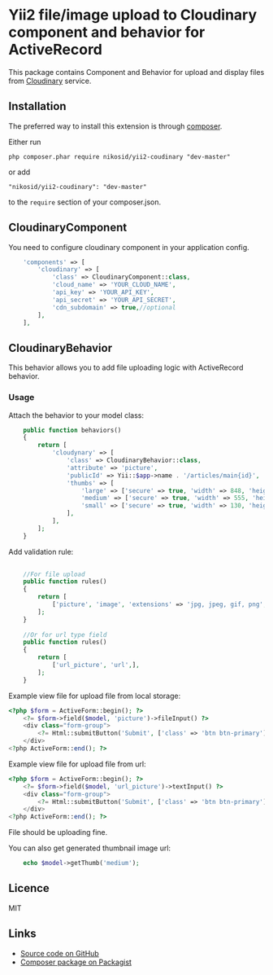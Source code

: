 # Yii2 file/image upload to Cloudinary component and behavior for ActiveRecord #
 
This package contains Component and Behavior for upload and 
display files from [Cloudinary](https://cloudinary.com/) service.
 
## Installation ##

The preferred way to install this extension is through [composer](http://getcomposer.org/download/).

Either run

    php composer.phar require nikosid/yii2-coudinary "dev-master"

or add

    "nikosid/yii2-coudinary": "dev-master"

to the `require` section of your composer.json.

## CloudinaryComponent ##

You need to configure cloudinary component in your application config.

```php
    'components' => [
        'cloudinary' => [
            'class' => CloudinaryComponent::class,
            'cloud_name' => 'YOUR_CLOUD_NAME',
            'api_key' => 'YOUR_API_KEY',
            'api_secret' => 'YOUR_API_SECRET',
            'cdn_subdomain' => true,//optional
        ],
    ],
```
 
## CloudinaryBehavior ##

This behavior allows you to add file uploading logic with ActiveRecord behavior.

### Usage ###
Attach the behavior to your model class:
```php
    public function behaviors()
    {
        return [
            'cloudynary' => [
                'class' => CloudinaryBehavior::class,
                'attribute' => 'picture',
                'publicId' => Yii::$app->name . '/articles/main{id}',
                'thumbs' => [
                    'large' => ['secure' => true, 'width' => 848, 'height' => 536, 'crop' => 'fill'],
                    'medium' => ['secure' => true, 'width' => 555, 'height' => 536, 'crop' => 'fill'],
                    'small' => ['secure' => true, 'width' => 130, 'height' => 125, 'crop' => 'fill'],
                ],
            ],
        ];
    }
```

Add validation rule:
```php
    
    //For file upload    
    public function rules()
    {
        return [
            ['picture', 'image', 'extensions' => 'jpg, jpeg, gif, png', 'on' => ['insert', 'update']],   
        ];
    }
    
    //Or for url type field    
    public function rules()
    {
        return [
            ['url_picture', 'url',],   
        ];
    }
```

Example view file for upload file from local storage:
```php
<?php $form = ActiveForm::begin(); ?>
    <?= $form->field($model, 'picture')->fileInput() ?>
    <div class="form-group">
        <?= Html::submitButton('Submit', ['class' => 'btn btn-primary']) ?>
    </div>
<?php ActiveForm::end(); ?>
```

Example view file for upload file from url:
```php
<?php $form = ActiveForm::begin(); ?>
    <?= $form->field($model, 'url_picture')->textInput() ?>
    <div class="form-group">
        <?= Html::submitButton('Submit', ['class' => 'btn btn-primary']) ?>
    </div>
<?php ActiveForm::end(); ?>
```

File should be uploading fine.


You can also get generated thumbnail image url:
```php
    echo $model->getThumb('medium');
```

## Licence ##

MIT
    
## Links ##

* [Source code on GitHub](https://github.com/nikosid/yii2-cloudinary)
* [Composer package on Packagist](https://packagist.org/packages/nikosid/yii2-cloudinary)
